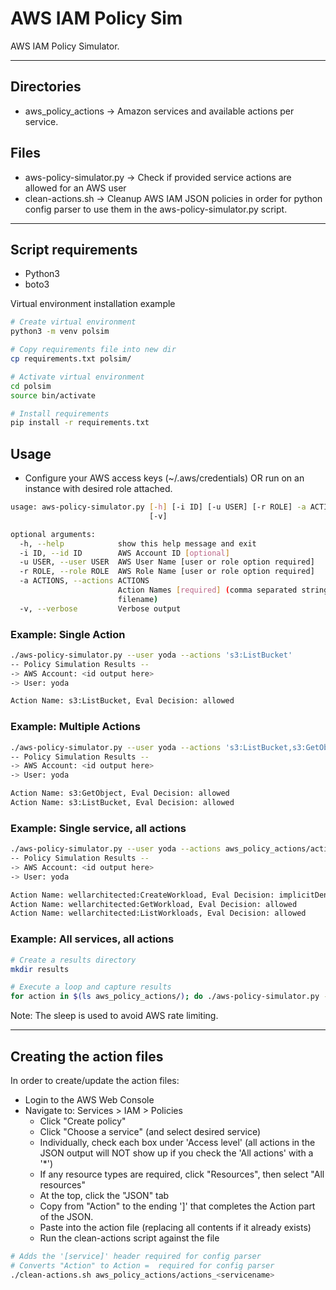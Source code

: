 # AWS IAM Policy Sim

AWS IAM Policy Simulator.

----

## Directories

- aws_policy_actions -> Amazon services and available actions per service.

## Files

- aws-policy-simulator.py -> Check if provided service actions are allowed for an AWS user
- clean-actions.sh -> Cleanup AWS IAM JSON policies in order for python config parser to use them in the aws-policy-simulator.py script.

----

## Script requirements

- Python3
- boto3

Virtual environment installation example

```bash
# Create virtual environment
python3 -m venv polsim

# Copy requirements file into new dir
cp requirements.txt polsim/

# Activate virtual environment
cd polsim
source bin/activate

# Install requirements
pip install -r requirements.txt
```

## Usage

- Configure your AWS access keys (~/.aws/credentials) OR run on an instance with desired role attached.

```bash
usage: aws-policy-simulator.py [-h] [-i ID] [-u USER] [-r ROLE] -a ACTIONS
                               [-v]

optional arguments:
  -h, --help            show this help message and exit
  -i ID, --id ID        AWS Account ID [optional]
  -u USER, --user USER  AWS User Name [user or role option required]
  -r ROLE, --role ROLE  AWS Role Name [user or role option required]
  -a ACTIONS, --actions ACTIONS
                        Action Names [required] (comma separated string or
                        filename)
  -v, --verbose         Verbose output
```

### Example: Single Action

```bash
./aws-policy-simulator.py --user yoda --actions 's3:ListBucket'
-- Policy Simulation Results --
-> AWS Account: <id output here>
-> User: yoda

Action Name: s3:ListBucket, Eval Decision: allowed
```

### Example: Multiple Actions

```bash
./aws-policy-simulator.py --user yoda --actions 's3:ListBucket,s3:GetObject'
-- Policy Simulation Results --
-> AWS Account: <id output here>
-> User: yoda

Action Name: s3:GetObject, Eval Decision: allowed
Action Name: s3:ListBucket, Eval Decision: allowed
```

### Example: Single service, all actions

```bash
./aws-policy-simulator.py --user yoda --actions aws_policy_actions/actions_well_architected
-- Policy Simulation Results --
-> AWS Account: <id output here>
-> User: yoda

Action Name: wellarchitected:CreateWorkload, Eval Decision: implicitDeny
Action Name: wellarchitected:GetWorkload, Eval Decision: allowed
Action Name: wellarchitected:ListWorkloads, Eval Decision: allowed
```

### Example: All services, all actions

```bash
# Create a results directory
mkdir results

# Execute a loop and capture results
for action in $(ls aws_policy_actions/); do ./aws-policy-simulator.py --user yoda --actions aws_policy_actions/${action} | tee results/result_${action} 2>&1 ; sleep 1 ; done
```

Note: The sleep is used to avoid AWS rate limiting.

----

## Creating the action files

In order to create/update the action files:

- Login to the AWS Web Console
- Navigate to: Services > IAM > Policies
  - Click "Create policy"
  - Click "Choose a service" (and select desired service)
  - Individually, check each box under 'Access level' (all actions in the JSON output will NOT show up if you check the 'All actions' with a '\*')
  - If any resource types are required, click "Resources", then select "All resources"
  - At the top, click the "JSON" tab
  - Copy from "Action"  to the ending ']' that completes the Action part of the JSON.
  - Paste into the action file (replacing all contents if it already exists)
  - Run the clean-actions script against the file

```bash
# Adds the '[service]' header required for config parser
# Converts "Action" to Action =  required for config parser
./clean-actions.sh aws_policy_actions/actions_<servicename>
```
